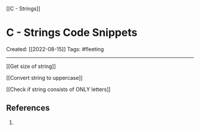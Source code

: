 [[C - Strings]]

# C - Strings Code Snippets
Created:  [[2022-08-15]]
Tags: #fleeting 

---
[[Get size of string]]


[[Convert string to uppercase]]

[[Check if string consists of ONLY letters]]


















## References
1. 